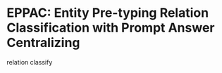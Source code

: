 # EPPAC: Entity Pre-typing Relation Classification with Prompt Answer Centralizing
relation classify
